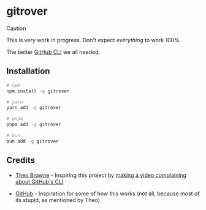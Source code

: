 # gitrover

> [!CAUTION]
> This is very work in progress. Don't expect _everything_ to work 100%.

The better [GitHub CLI](https://github.com/cli/cli) we all needed.

## Installation

```bash
# npm
npm install -g gitrover

# yarn
yarn add -g gitrover

# pnpm
pnpm add -g gitrover

# bun
bun add -g gitrover
```

## Credits

- [Theo Browne](https://github.com/t3dotgg) - Inspiring this project by [making a video complaining about GitHub's CLI](https://www.youtube.com/watch?v=qOCEQvxoKKk)

- [GitHub](https://github.com) - Inspiration for some of how this works (not all, because most of its stupid, as mentioned by Theo)
